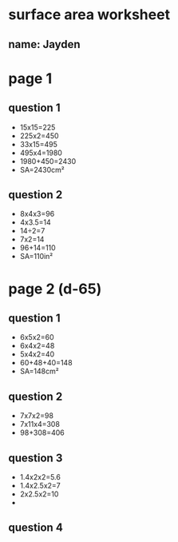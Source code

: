 # surface area worksheet

## name: Jayden

# page 1

## question 1
- 15x15=225
- 225x2=450
- 33x15=495
- 495x4=1980
- 1980+450=2430
- SA=2430cm²

## question 2
- 8x4x3=96
- 4x3.5=14
- 14÷2=7
- 7x2=14
- 96+14=110
- SA=110in²

# page 2 (d-65)

## question 1
- 6x5x2=60
- 6x4x2=48
- 5x4x2=40
- 60+48+40=148
- SA=148cm²

## question 2
- 7x7x2=98
- 7x11x4=308
- 98+308=406

## question 3
- 1.4x2x2=5.6
- 1.4x2.5x2=7
- 2x2.5x2=10
- 

## question 4

